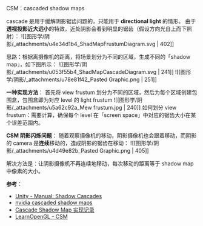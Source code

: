 CSM：cascaded shadow maps


cascade 是用于缓解阴影锯齿问题的，只能用于 **directional light** 的情形。
由于**透视投影近大远小**的特效，近处阴影会看到明显的锯齿（假设方向光自上而下照射）：
![[图形学/阴影/_attachments/u4e34d1b4_ShadMapFrustumDiagram.svg | 402]]

思路：根据离摄像机的距离，将场景划分为不同的区域，生成不同的「shadow map」，如下图所示：
![[图形学/阴影/_attachments/u053f55b4_ShadMapCascadeDiagram.svg | 241]]
![[图形学/阴影/_attachments/u78e81f42_Pasted Graphic.png | 251]]

**一种实现方法**：
首先将 view frustum 划分为不同的区域，然后为每个区域创建包围盒，包围盒即为对应 level 的 light frustum
![[图形学/阴影/_attachments/u5a62c92a_Mew frustum.jpg | 240]]
如何划分 view frustum：需要计算，确保每个 level 在「screen space」中对应的锯齿大小在某个误差范围内。　

**CSM 阴影闪烁问题**：
随着观察摄像机的移动，阴影摄像机也会跟着移动，而阴影的 camera 是**连续**移动的，造成阴影的锯齿在移动：
![[图形学/阴影/_attachments/u4d49e82b_Pasted Graphic.png | 405]]

解决方法是：让阴影摄像机不再连续地移动，每次移动的距离等于 shadow map 中像素的大小。

**参考**：

- [Unity - Manual: Shadow Cascades](https://docs.unity3d.com/Manual/shadow-cascades.html)
- [nvidia cascaded shadow maps](https://developer.download.nvidia.com/SDK/10.5/opengl/src/cascaded_shadow_maps/doc/cascaded_shadow_maps.pdf)
- [Cascade Shadow Map 实现记录](https://zhuanlan.zhihu.com/p/515385379)
- [LearnOpenGL - CSM](https://learnopengl.com/Guest-Articles/2021/CSM)

